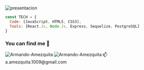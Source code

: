 ###
![presentacion](https://user-images.githubusercontent.com/70670702/150272483-e1780948-db6e-43d3-a95a-eb6b2f885c26.png)

```js
const TECH = {
  Code: [JavaScript, HTML5, CSS3],
  Tools: [React.Js, Node.Js, Express, Sequelize, PostgreSQL]
}
```
### You can find me 👀
<a href='https://www.linkedin.com/in/armando-amezquita-molina/'>
  <img align='left' alt='Armando-Amezquita' src='https://user-images.githubusercontent.com/70670702/150274587-261c28cc-1eb9-4e78-be47-dea098c9e927.png' />
</a>
<a href='mailto:a.amezquita.1009@gmail.com'>
  <img align='left' alt='Armando-Amezquita' src='https://user-images.githubusercontent.com/70670702/150276520-5a617f7d-403a-46dc-89ce-e54be6fa7e5d.png' />
</a>
📫 a.amezquita.1009@gmail.com
<!--

Here are some ideas to get you started:

- 🔭 I’m currently working on ...
- 🌱 I’m currently learning ...
- 👯 I’m looking to collaborate on ...
- 🤔 I’m looking for help with ...
- 💬 Ask me about ...
- 📫 How to reach me: ...
- 😄 Pronouns: ...
- ⚡ Fun fact: ...
-->
